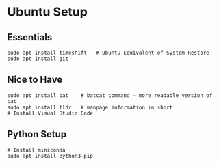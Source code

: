 # Ubuntu Setup

## Essentials
```
sudo apt install timeshift   # Ubuntu Equivalent of System Restore
sudo apt install git
```

## Nice to Have
```
sudo apt install bat    # batcat command - more readable version of cat
sudo apt install tldr   # manpage information in short
# Install Visual Studio Code
```

## Python Setup
```
# Install miniconda
sudo apt install python3-pip
```
